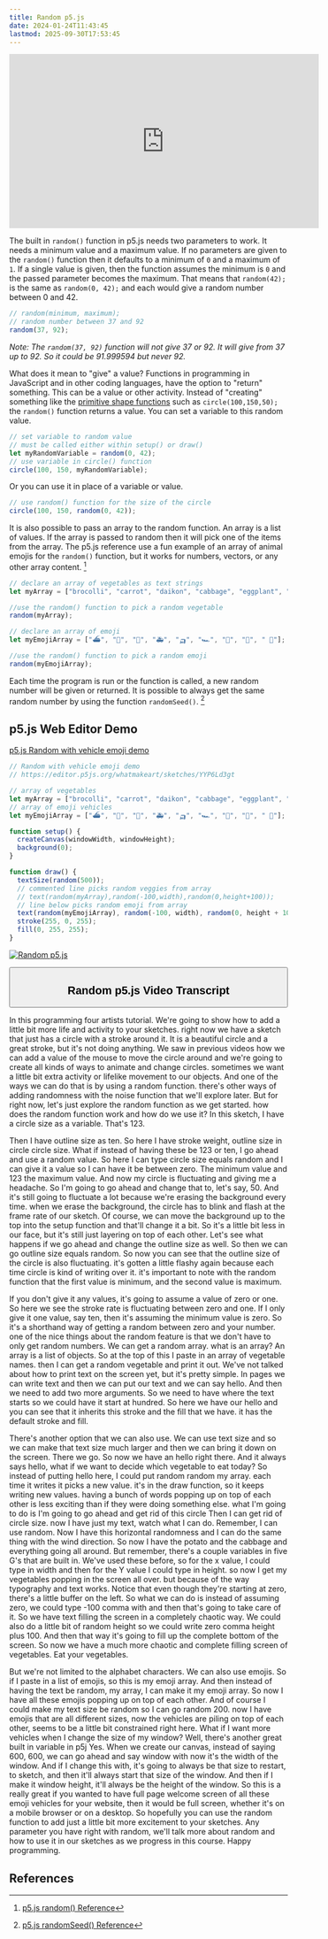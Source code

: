 ```yaml
---
title: Random p5.js
date: 2024-01-24T11:43:45
lastmod: 2025-09-30T17:53:45
---
```


<div class="iframe-16-9-container">
<iframe class="youTubeIframe" width="560" height="315" src="https://www.youtube.com/embed/2LJuwA_olPc?si=KfVpq-ruHa-3nLCD" title="YouTube video player" frameborder="0" allow="accelerometer; autoplay; clipboard-write; encrypted-media; gyroscope; picture-in-picture; web-share" referrerpolicy="strict-origin-when-cross-origin" allowfullscreen></iframe>
</div>

The built in `random()` function in p5.js needs two parameters to work. It needs a minimum value and a maximum value. If no parameters are given to the `random()` function then it defaults to a minimum of `0` and a maximum of `1`. If a single value is given, then the function assumes the minimum is `0` and the passed parameter becomes the maximum. That means that `random(42);` is the same as `random(0, 42);` and each would give a random number between 0 and 42.

```javascript
// random(minimum, maximum);
// random number between 37 and 92
random(37, 92);
```

_Note: The `random(37, 92)` function will not give 37 or 92. It will give from 37 up to 92. So it could be 91.999594 but never 92._

What does it mean to "give" a value? Functions in programming in JavaScript and in other coding languages, have the option to "return" something. This can be a value or other activity. Instead of "creating" something like the [primitive shape functions](./primitive-shapes-p5-js.md) such as `circle(100,150,50);` the `random()` function returns a value. You can set a variable to this random value.

```javascript
// set variable to random value
// must be called either within setup() or draw()
let myRandomVariable = random(0, 42);
// use variable in circle() function
circle(100, 150, myRandomVariable);
```

Or you can use it in place of a variable or value.

```javascript
// use random() function for the size of the circle
circle(100, 150, random(0, 42));
```

It is also possible to pass an array to the random function. An array is a list of values. If the array is passed to random then it will pick one of the items from the array. The p5.js reference use a fun example of an array of animal emojis for the `random()` function, but it works for numbers, vectors, or any other array content. [^random-reference]

```javascript
// declare an array of vegetables as text strings
let myArray = ["brocolli", "carrot", "daikon", "cabbage", "eggplant", "potato"];

//use the random() function to pick a random vegetable
random(myArray);

// declare an array of emoji
let myEmojiArray = ["⛴️", "🚒", "🚜", "🚑", "🛺", "🏎️", "🚛", "🚐", " 🚚"];

//use the random() function to pick a random emoji
random(myEmojiArray);
```

Each time the program is run or the function is called, a new random number will be given or returned. It is possible to always get the same random number by using the function `randomSeed()`. [^random-seed-reference]

## p5.js Web Editor Demo

[p5.js Random with vehicle emoji demo](https://editor.p5js.org/whatmakeart/sketches/YYP6Ld3gt)

```js
// Random with vehicle emoji demo
// https://editor.p5js.org/whatmakeart/sketches/YYP6Ld3gt

// array of vegetables
let myArray = ["brocolli", "carrot", "daikon", "cabbage", "eggplant", "potato"];
// array of emoji vehicles
let myEmojiArray = ["⛴️", "🚒", "🚜", "🚑", "🛺", "🏎️", "🚛", "🚐", " 🚚"];

function setup() {
  createCanvas(windowWidth, windowHeight);
  background(0);
}

function draw() {
  textSize(random(500));
  // commented line picks random veggies from array
  // text(random(myArray),random(-100,width),random(0,height+100));
  // line below picks random emoji from array
  text(random(myEmojiArray), random(-100, width), random(0, height + 100));
  stroke(255, 0, 255);
  fill(0, 255, 255);
}
```

[![Random p5.js](./attachments/random-p5js-thumb.jpg)](./attachments/random-p5js-thumb.jpg)

<button class="text-start btn btn-outline-dark mb-3" style="width:100%;" type="button" data-bs-toggle="collapse" data-bs-target="#random-transcript" aria-expanded="false" aria-controls="random-transcript">

## Random p5.js Video Transcript

</button>

<div class="collapse" id="random-transcript">

In this programming four artists tutorial. We're going to show how to add a little bit more life and activity to your sketches. right now we have a sketch that just has a circle with a stroke around it. It is a beautiful circle and a great stroke, but it's not doing anything. We saw in previous videos how we can add a value of the mouse to move the circle around and we're going to create all kinds of ways to animate and change circles. sometimes we want a little bit extra activity or lifelike movement to our objects. And one of the ways we can do that is by using a random function. there's other ways of adding randomness with the noise function that we'll explore later. But for right now, let's just explore the random function as we get started. how does the random function work and how do we use it? In this sketch, I have a circle size as a variable. That's 123.

Then I have outline size as ten. So here I have stroke weight, outline size in circle circle size. What if instead of having these be 123 or ten, I go ahead and use a random value. So here I can type circle size equals random and I can give it a value so I can have it be between zero. The minimum value and 123 the maximum value. And now my circle is fluctuating and giving me a headache. So I'm going to go ahead and change that to, let's say, 50. And it's still going to fluctuate a lot because we're erasing the background every time. when we erase the background, the circle has to blink and flash at the frame rate of our sketch. Of course, we can move the background up to the top into the setup function and that'll change it a bit. So it's a little bit less in our face, but it's still just layering on top of each other. Let's see what happens if we go ahead and change the outline size as well. So then we can go outline size equals random. So now you can see that the outline size of the circle is also fluctuating. it's gotten a little flashy again because each time circle is kind of writing over it. it's important to note with the random function that the first value is minimum, and the second value is maximum.

If you don't give it any values, it's going to assume a value of zero or one. So here we see the stroke rate is fluctuating between zero and one. If I only give it one value, say ten, then it's assuming the minimum value is zero. So it's a shorthand way of getting a random between zero and your number. one of the nice things about the random feature is that we don't have to only get random numbers. We can get a random array. what is an array? An array is a list of objects. So at the top of this I paste in an array of vegetable names. then I can get a random vegetable and print it out. We've not talked about how to print text on the screen yet, but it's pretty simple. In pages we can write text and then we can put our text and we can say hello. And then we need to add two more arguments. So we need to have where the text starts so we could have it start at hundred. So here we have our hello and you can see that it inherits this stroke and the fill that we have. it has the default stroke and fill.

There's another option that we can also use. We can use text size and so we can make that text size much larger and then we can bring it down on the screen. There we go. So now we have an hello right there. And it always says hello, what if we want to decide which vegetable to eat today? So instead of putting hello here, I could put random random my array. each time it writes it picks a new value. it's in the draw function, so it keeps writing new values. having a bunch of words popping up on top of each other is less exciting than if they were doing something else. what I'm going to do is I'm going to go ahead and get rid of this circle Then I can get rid of circle size. now I have just my text, watch what I can do. Remember, I can use random. Now I have this horizontal randomness and I can do the same thing with the wind direction. So now I have the potato and the cabbage and everything going all around. But remember, there's a couple variables in five G's that are built in. We've used these before, so for the x value, I could type in width and then for the Y value I could type in height. so now I get my vegetables popping in the screen all over. but because of the way typography and text works. Notice that even though they're starting at zero, there's a little buffer on the left. So what we can do is instead of assuming zero, we could type -100 comma with and then that's going to take care of it. So we have text filling the screen in a completely chaotic way. We could also do a little bit of random height so we could write zero comma height plus 100. And then that way it's going to fill up the complete bottom of the screen. So now we have a much more chaotic and complete filling screen of vegetables. Eat your vegetables.

But we're not limited to the alphabet characters. We can also use emojis. So if I paste in a list of emojis, so this is my emoji array. And then instead of having the text be random, my array, I can make it my emoji array. So now I have all these emojis popping up on top of each other. And of course I could make my text size be random so I can go random 200. now I have emojis that are all different sizes, now the vehicles are piling on top of each other, seems to be a little bit constrained right here. What if I want more vehicles when I change the size of my window? Well, there's another great built in variable in p5j Yes. When we create our canvas, instead of saying 600, 600, we can go ahead and say window with now it's the width of the window. And if I change this with, it's going to always be that size to restart, to sketch, and then it'll always start that size of the window. And then if I make it window height, it'll always be the height of the window. So this is a really great if you wanted to have full page welcome screen of all these emoji vehicles for your website, then it would be full screen, whether it's on a mobile browser or on a desktop. So hopefully you can use the random function to add just a little bit more excitement to your sketches. Any parameter you have right with random, we'll talk more about random and how to use it in our sketches as we progress in this course. Happy programming.

</div>

## References

[^random-reference]: [p5.js random() Reference](https://p5js.org/reference/#/p5/random)
[^random-seed-reference]: [p5.js randomSeed() Reference](https://p5js.org/reference/#/p5/randomSeed)
